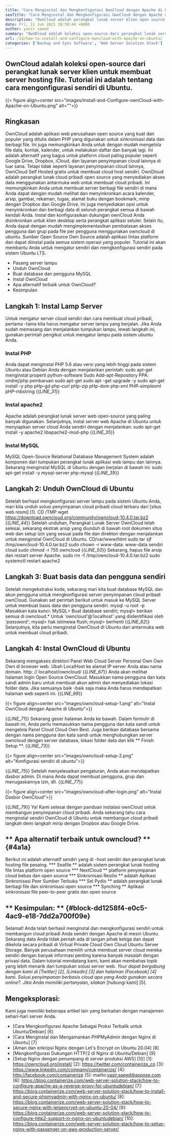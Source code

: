 ```yaml
---
title: "Cara Menginstal dan Mengkonfigurasi OwnCloud dengan Apache di Ubuntu" 
seoTitle: "Cara Menginstal dan Mengkonfigurasi OwnCloud dengan Apache di Ubuntu" 
description: "OwnCloud adalah perangkat lunak server klien open source untuk membuat layanan hosting file. Dalam tutorial ini, kami akan belajar cara menginstal dan mengonfigurasi ourseldoud di ubuntu" 
date: Fri, 11 Jun 2021 18:59:44 +0000
author: yasir saeed
summary: "OwnDloud adalah koleksi open-source dari perangkat lunak server klien untuk membuat server hosting file. Tutorial ini adalah tentang cara mengonfigurasi sendiri di Ubuntu." 
url: /id/how-to-install-and-configure-owncloud-with-apache-on-ubuntu/
categories: ['Backup and Sync Software', 'Web Server Solution Stack']
---
```


## OwnCloud adalah koleksi open-source dari perangkat lunak server klien untuk membuat server hosting file. Tutorial ini adalah tentang cara mengonfigurasi sendiri di Ubuntu.

{{< figure align=center src="images/Install-and-Configure-ownCloud-with-Apache-on-Ubuntu.png" alt="">}}


## **Ringkasan**
OwnCloud adalah aplikasi web perusahaan open source yang kuat dan populer yang ditulis dalam PHP yang digunakan untuk sinkronisasi data dan berbagi file. Ini juga memungkinkan Anda untuk dengan mudah mengelola file data, kontak, kalender, untuk melakukan daftar dan banyak lagi. Ini adalah alternatif yang bagus untuk platform cloud paling populer seperti Google Drive, Dropbox, iCloud, dan layanan penyimpanan cloud lainnya di luar sana. Tetapi tidak seperti layanan penyimpanan cloud lainnya, OwnCloud Self Hosted gratis untuk membuat cloud host sendiri.
OwnDloud adalah perangkat lunak cloud pribadi open source yang menyediakan akses data menggunakan antarmuka web untuk membuat cloud pribadi. Ini memungkinkan Anda untuk membuat server berbagi file sendiri di mana Anda dapat dengan mudah melihat dan menyinkronkan acara kalender, arsip, gambar, rekaman, tugas, alamat buku dengan bookmark, mirip dengan Dropbox dan Google Drive. Ini juga menyediakan opsi untuk menyinkronkan dan berbagi data di seluruh perangkat semua di bawah kendali Anda. Instal dan konfigurasikan dukungan ownCloud Anda disinkronkan untuk klien desktop serta perangkat aplikasi seluler. Selain itu, Anda dapat dengan mudah mengimplementasikan pembatasan akses pengguna dan grup pada file per pengguna menggunakan owncloud di ubuntu. Sumber Open Source Own Source adalah aplikasi lintas platform dan dapat diinstal pada semua sistem operasi yang populer.
Tutorial ini akan membantu Anda untuk mengatur sendiri dan mengkonfigurasi sendiri pada sistem Ubuntu LTS.
  * Pasang server lampu
  * Unduh OwnCloud
  * Buat database dan pengguna MySQL
  * Instal OwnCloud
  * Apa alternatif terbaik untuk OwnCloud?
  * Kesimpulan

## Langkah 1: Instal Lamp Server
Untuk mengatur server cloud sendiri dan cara membuat cloud pribadi, pertama -tama kita harus mengatur server lampu yang berjalan. Jika Anda sudah memasang dan menjalankan tumpukan lampu, lewati langkah ini, gunakan perintah pengikut untuk mengatur lampu pada sistem ubuntu Anda.

### Instal PHP
Anda dapat menginstal PHP 5.6 atau versi yang lebih tinggi pada sistem Ubuntu atau Debian Anda dengan menjalankan perintah:
sudo apt-get menginstal properti python-software
Sudo Add-apt-Repository PPA: ondrej/php
pembaruan sudo apt-get
sudo apt -get upgrade -y
sudo apt-get install -y php pHp-gd php-curl pHp-zip pHp-dom php-xml PHP-simplexml pHP-mbstring
{{_LINE_31_}}

### Instal apache2
Apache adalah perangkat lunak server web open-source yang paling banyak digunakan. Selanjutnya, instal server web Apache di Ubuntu untuk menyiapkan server cloud Anda sendiri dengan menjalankan:
sudo apt-get install -y apache2 libapache2-mod-php
{{_LINE_35_}}

### Instal MySQL
MySQL Open-Source Relational Database Management System adalah komponen dari tumpukan perangkat lunak aplikasi web lampu dan lainnya. Sekarang menginstal MySQL di Ubuntu dengan berjalan di bawah ini:
sudo apt-get install -y mysql-server php-mysql
{{_LINE_39_}}

## Langkah 2: Unduh OwnCloud di Ubuntu
Setelah berhasil mengkonfigurasi server lampu pada sistem Ubuntu Anda, mari kita unduh solusi penyimpanan cloud pribadi cloud terbaru dari [situs web resmi] [1].
CD /TMP
wget https://download.owncloud.org/community/owncloud-10.4.0.tar.bz2
{{_LINE_44_}}
Setelah unduhan, Perangkat Lunak Server OwnCloud telah selesai, sekarang ekstrak arsip yang diunduh di bawah root dokumen situs web dan setup izin yang sesuai pada file dan direktori dengan menjalankan untuk menginstal OwnCloud di Ubuntu.
CD/var/www/html
sudo tar xjf /tmp/owncloud-10.4.0.tar.bz2
sudo chown -r www-data: www-data sendiri cloud
sudo chmod -r 755 owncloud
{{_LINE_50_}}
Sekarang, hapus file arsip dan restart server Apache.
sudo rm -f /tmp/owncloud-10.4.0.tar.bz2
sudo systemctl restart apache2

## Langkah 3: Buat basis data dan pengguna sendiri
Setelah mengekstraksi kode, sekarang mari kita buat database MySQL dan akun pengguna untuk mengkonfigurasi server penyimpanan cloud pribadi ownCloud. Gunakan set perintah berikut untuk masuk ke MySQL Server untuk membuat basis data dan pengguna sendiri.
mysql -u root -p
Masukkan kata kunci:
MySQL> Buat database sendiri;
mysql> berikan semua di owncloud.* Untuk 'owncloud'@'localhost' yang diidentifikasi oleh '_password_';
mysql> hak istimewa flush;
mysql> berhenti
{{_LINE_62_}}
Selanjutnya, kita perlu menginstal OwnCloud di Ubuntu dari antarmuka web untuk membuat cloud pribadi.

## Langkah 4: Instal OwnCloud di Ubuntu
Sekarang mengakses direktori Panel Web Cloud Server Personal Own Own Own di browser web. Ubah LocalHost ke alamat IP server Anda atau nama domain.
http: // localhost/owncloud/
{{_LINE_67_}}
Anda akan melihat halaman login Open Source OwnCloud. Masukkan nama pengguna dan kata sandi admin baru untuk membuat akun admin dan menyediakan lokasi folder data. Jika semuanya baik -baik saja maka Anda harus mendapatkan halaman web seperti ini.
{{_LINE_69_}}

{{< figure align=center src="images/owncloud-setup-1.png" alt="Instal OwnCloud dengan Apache di Ubuntu">}}

{{_LINE_71_}}
Sekarang geser halaman Anda ke bawah. Dalam formulir di bawah ini, Anda perlu memasukkan nama pengguna dan kata sandi untuk mengelola Panel Cloud Cloud Own Best. Juga berikan database bersama dengan nama pengguna dan kata sandi untuk menghubungkan server owncloud dengan server database, lokasi folder data dan klik ** Finish Setup **.
{{_LINE_73_}}

{{< figure align=center src="images/owncloud-setup-2.png" alt="Konfigurasi sendiri di ubuntu">}}

{{_LINE_75_}}
Setelah menyelesaikan pengaturan, Anda akan mendapatkan dasbor admin. Di mana Anda dapat membuat pengguna, grup dan menugaskannya izin, dll.
{{_LINE_77_}}

{{< figure align=center src="images/owncloud-after-login.png" alt="Instal Dasbor OwnCloud">}}

{{_LINE_79_}}
Ya! Kami selesai dengan panduan instalasi ownCloud untuk membangun penyimpanan cloud pribadi. Anda sekarang tahu cara menginstal sendiri OwnCloud di Ubuntu untuk membangun cloud pribadi langkah demi langkah mirip dengan Dropbox atau Google Drive.

## ** Apa alternatif terbaik untuk owncloud? ** {#4a1a}
Berikut ini adalah alternatif sendiri yang di -host sendiri dan perangkat lunak hosting file pesaing.
  *** Seafile ** adalah sistem perangkat lunak hosting file lintas platform open source
  *** NextCloud ** platform penyimpanan cloud bebas dan open source
  *** Sinkronisasi Resilio ** adalah Aplikasi Sinkronisasi Peer Sumber Terbuka
  *** Sel Pydio ** adalah perangkat lunak berbagi file dan sinkronisasi open source
  *** Synching ** Aplikasi sinkronisasi file peer-to-peer gratis dan open source

## ** Kesimpulan: ** {#block-dd1258f4-e0c5-4ac9-e18-7dd2a700f09e}
Selamat! Anda telah berhasil menginstal dan mengkonfigurasi sendiri untuk membangun cloud pribadi Anda sendiri dengan Apache di mesin Ubuntu. Sekarang data Anda tidak pernah ada di tangan pihak ketiga dan dapat dikelola secara pribadi di Virtual Private Cloud Own Cloud Ubuntu Server Storage. Banyak perusahaan memilih untuk membuat server cloud mereka sendiri dengan banyak informasi penting karena banyak masalah dengan privasi data. Dalam tutorial mendatang kami, kami akan membahas topik yang lebih menarik dari tumpukan solusi server web.
_Your dapat bergabung dengan kami di [Twitter] [2], [LinkedIn] [3] dan halaman [Facebook] [4] kami. Solusi penyimpanan berbasis cloud apa yang Anda gunakan secara online?. Jika Anda memiliki pertanyaan, silakan_ [hubungi kami] [5].

## Mengeksplorasi:
Kami juga memiliki beberapa artikel lain yang berkaitan dengan manajemen sehari-hari server Anda.
  * [Cara Mengkonfigurasi Apache Sebagai Proksi Terbalik untuk Ubuntu/Debian] [6]
  * [Cara Menginstal dan Mengamankan PHPMyAdmin dengan Nginx di Ubuntu] [7]
  * [Aman dan enkripsi Nginx dengan Let's Encrypt on Ubuntu 20.04] [8]
  * [Mengkonfigurasi Dukungan HTTP/2 di Nginx di Ubuntu/Debian] [9]
  * [Setup Nginx dengan penumpang di server produksi AWS] [10]
[1]: https://owncloud.org/install/
[2]: https://twitter.com/containerize_co
[3]: https://www.linkedin.com/company/containerize/
[4]: http://facebook.com/containerize
[5]: mailto:yasir.saeed@aspose.com
[6]: https://blog.containerize.com/web-server-solution-stack/how-to-configure-apache-as-a-reverse-proxy-for-ubuntudebian/
[7]: https://blog.containerize.com/web-server-solution-stack/how-to-install-and-secure-phpmyadmin-with-nginx-on-ubuntu/
[8]: https://blog.containerize.com/web-server-solution-stack/how-to-secure-nginx-with-letsencrypt-on-ubuntu-20-04/
[9]: https://blog.containerize.com/web-server-solution-stack/how-to-configure-http2-support-in-nginx-on-ubuntudebian/
[10]: https://blog.containerize.com/web-server-solution-stack/how-to-setup-nginx-with-passenger-on-aws-production-server/

